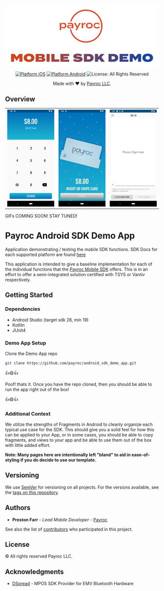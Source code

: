 ![Payroc Mobile SDK: Omnichannel payments](README/PayrocBanner-GitHub-DemoApp.jpg)

<p align="center">
<a href="https://github.com/payroc/mobile_sdks/wiki/iOS-MPOS-SDK"><img src="https://img.shields.io/badge/platform-iOS-blue.svg?style=flat" alt="Platform iOS" /></a>
<a href="https://github.com/payroc/mobile_sdks/wiki/Android-MPOS-SDK"><img src="https://img.shields.io/badge/platform-Android-blue.svg?style=flat" alt="Platform Android" /></a>
<img src="http://img.shields.io/badge/license-All Rights Reserved-red.svg?style=flat" alt="License: All Rights Reserved" />
</p>

<p align="center">
    Made with ❤️ by <a href="https://www.payroc.com">Payroc LLC</a>.
</p>

## Overview

<table>
  <tr>
    <th>
      <img src="https://github.com/payroc/mobile_sdks/raw/master/Example/Media/PayrocMPOSExample1.png" width="220" alt=""/>
    </th>
    <th>
      <img src="https://github.com/payroc/mobile_sdks/raw/master/Example/Media/PayrocMPOSExample2.png" width="220" alt=""/>
    </th>
    <th>
    <img src="https://github.com/payroc/mobile_sdks/raw/master/Example/Media/PayrocMPOSExample3.png" width="220" alt=""/>
    </th>
  </tr>
</table>

GIFs COMING SOON! STAY TUNED!

# Payroc Android SDK Demo App

Application demonstrating / testing the mobile SDK functions. 
SDK Docs for each supported platform are found [here](https://github.com/payroc/mobile_sdks/wiki)

This application is intended to give a baseline implementation for each of the individual functions that the [Payroc Mobile SDK](https://github.com/payroc/mobile_sdks) offers. This is in an effort to offer a semi-integrated solution certified with TSYS or Vantiv respectively. 

## Getting Started

### Dependencies
- Android Studio (target sdk 28, min 19)
- Kotliln
- JUnit4

### Demo App Setup

Clone the Demo App repo 
```bash
git clone https://github.com/payroc/android_sdk_demo_app.git
```

👍😄👍

Poof! thats it. Once you have the repo cloned, then you should be able to run the app right out of the box!

👍😄👍

### Additional Context 

We utilize the strengths of Fragments in Android to cleanly organize each typical use case for the SDK. This should give you a solid feel for how this can be applied to your App, or in some cases, you should be able to copy fragments, and views to your app and be able to use them out of the box with little added effort. 

__Note: Many pages here are intentionally left "bland" to aid in ease-of-styling if you do decide to use our template.__

## Versioning

We use [SemVer](http://semver.org/) for versioning on all projects. For the versions available, see the [tags on this repository](https://github.com/payroc/mobile_sdk/tags). 

## Authors

* **Preston Farr** - *Lead Mobile Developer* - [Payroc](https://github.com/payroc)

See also the list of [contributors](https://github.com/payroc/android_sdk_demo_app/contributors) who participated in this project.

## License

© All rights reserved Payroc LLC. 

## Acknowledgments

* [DSpread](https://gitlab.com/dspread) - MPOS SDK Provider for EMV Bluetooth Hardware 
